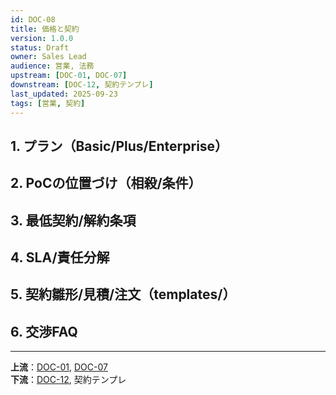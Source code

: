 ```yaml
---
id: DOC-08
title: 価格と契約
version: 1.0.0
status: Draft
owner: Sales Lead
audience: 営業, 法務
upstream: [DOC-01, DOC-07]
downstream: [DOC-12, 契約テンプレ]
last_updated: 2025-09-23
tags: [営業, 契約]
---
```


## 1. プラン（Basic/Plus/Enterprise）

## 2. PoCの位置づけ（相殺/条件）

## 3. 最低契約/解約条項

## 4. SLA/責任分解

## 5. 契約雛形/見積/注文（templates/）

## 6. 交渉FAQ

---
**上流**：[DOC-01](../01_service-overview/DOC-01_サービス全体像_v1.0.md), [DOC-07](../07_kpi-reporting/DOC-07_KPIとレポーティング_v1.0.md)  
**下流**：[DOC-12](../12_gtm/DOC-12_GTM_営業資料_v1.0.md), 契約テンプレ
